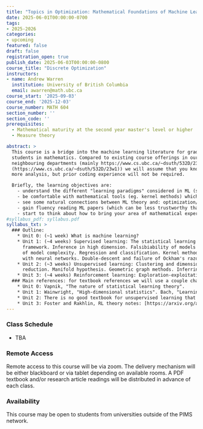 ```yaml
---
title: "Topics in Optimization: Mathematical Foundations of Machine Learning"
date: 2025-06-01T00:00:00-0700
tags:
- 2025-2026
categories:
- upcoming
featured: false
draft: false
registration_open: true
publish_date: 2025-06-03T00:00:00-0800
course_title: "Discrete Optimization"
instructors:
- name: Andrew Warren
  institution: University of British Columbia
  email: awarren@math.ubc.ca
course_start: '2025-09-03'
course_end: '2025-12-03'
course_number: MATH 604
section_number: ''
section_code: ''
prerequisites:
  - Mathematical maturity at the second year master's level or higher
  - Measure theory

abstract: >
  This course is a bridge into the machine learning literature for graduate
  students in mathematics. Compared to existing course offerings in our
  neighbouring departments (mainly https://www.cs.ubc.ca/~dsuth/532D/23w1
  (https://www.cs.ubc.ca/~dsuth/532D/23w1)) we will assume that you know somewhat
  more analysis, but prior coding experience will not be required.

  Briefly, the learning objectives are:
    - understand the different "learning paradigms" considered in ML (supervised learning, unsupervised learning, reinforcement learning, etc.) and their relation with existing statistical theory
    - be comfortable with mathematical tools (eg. kernel methods) which appear commonly in the ML literature but are not well known among pure mathematicians
    - see some natural connections between ML theory and: optimization/calculus of variations, measure theory, PDE, etc
    - gain fluency reading ML papers (which can be less trustworthy than pure math papers)
    - start to think about how to bring your area of mathematical expertise to bear on ML problems.
#syllabus_pdf: syllabus.pdf
syllabus_txt: >
  ### Outline:
    * Unit 0: (~1 week) What is machine learning?
    * Unit 1: (~4 weeks) Supervised learning: The statistical learning theory
      framework. Inference in high dimension. Falsibiability of models and measures
      of model complexity. Regression and classification. Kernel methods. Learning
      with neural networks. Double-descent and failure of Ockham's razor.
    * Unit 2: (~3 weeks) Unsupervised learning: Clustering and dimensionality
      reduction. Manifold hypothesis. Geometric graph methods. Inferring probability distributions: density estimation, sampling, generative models.
    * Unit 3: (~4 weeks) Reinforcement learning: Exploration-exploitation tradeoff. Sequential decision problems. Markov decision processes and connections with control theory. Efficient exploration for bandit problems and small-scale games. Complexity notions and learnability for large scale games.
  ### Main references: for textbook references we will use a couple chapters from each.
    * Unit 0: Vapnik, "The nature of statistical learning theory".
    * Unit 1: Wainwright, "High-dimensional statistics". Bach, "Learning theory from first principles".
    * Unit 2: There is no good textbook for unsupervised learning that I am aware of. I have course notes. We will also look at some classic research papers, for example for geometric graph methods we will read "Laplacian eigenmaps for dimensionality reduction and data representation" by Belkin and Niyogi.
    * Unit 3: Foster and Rakhlin, RL theory notes: [https://arxiv.org/abs/2312.16730](https://arxiv.org/abs/2312.16730)
---
```



### Class Schedule
  * TBA

### Remote Access
Remote access to this course will be via zoom. The delivery mechanism will be
either blackboard or via tablet depending on available rooms. A PDF textbook
and/or research article readings will be distributed in advance of each class.

### Availability
This course may be open to students from universities outside of the PIMS network.

